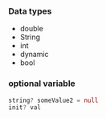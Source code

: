 ### Data types
- double
- String
- int
- dynamic
- bool
### optional variable
```dart
string? someValue2 = null
init? val
```